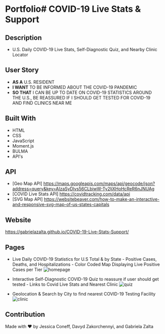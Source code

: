 # Portfolio# COVID-19 Live Stats & Support

## Description
* U.S. Daily COVID-19 Live Stats, Self-Diagnostic Quiz, and Nearby Clinic Locator

## User Story
- **AS A** U.S. RESIDENT
- **I WANT** TO BE INFORMED ABOUT THE COVID-19 PANDEMIC
- **SO THAT** I CAN BE UP TO DATE ON COVID-19 STATISTICS AROUND THE U.S., BE REASSURED IF I SHOULD GET TESTED FOR COVID-19 AND FIND CLINICS NEAR ME


## Built With
* HTML
* CSS
* JavaScript
* Moment.js
* BULMA
* API's

## API
* [Geo Map API] https://maps.googleapis.com/maps/api/geocode/json?address=query&key=AIzaSyDlvs56CLbiwW-Ty2IjXHoHcReR6nJNUAg
* [COVID Live Stats API] https://covidtracking.com/data/api
* [SVG Map API] https://websitebeaver.com/how-to-make-an-interactive-and-responsive-svg-map-of-us-states-capitals

## Website
https://gabrielazalta.github.io/COVID-19-Live-Stats-Support/

## Pages
* Live Daily COVID-19 Statistics for U.S Total & by State - Positive Cases, Deaths, and Hospitalizations - Color Coded Map Displaying Live Positive Cases per Tier
   ![homepage](https://user-images.githubusercontent.com/71668173/101675406-c0efab00-3a27-11eb-8b9e-c9811f93ef13.JPG)
   
* Interactive Self-Diagnostic COVID-19 Quiz to reassure if user should get tested - Links to Covid Live Stats and Nearest Clinic
 ![quiz](https://user-images.githubusercontent.com/71668173/101675412-c1884180-3a27-11eb-9261-5e095860cd92.JPG)
 
* Geolocation & Search by City to find nearest COVID-19 Testing Facility
 ![clinic](https://user-images.githubusercontent.com/71668173/101675413-c220d800-3a27-11eb-9603-a6c8aa0cda6f.JPG)

## Contribution
Made with ❤️ by Jessica Coneff, Davyd Zakorchennyi, and Gabriela Zalta